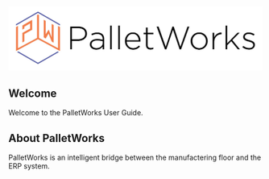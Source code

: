 ![](index_images/PalletWorks_Logo_Long.jpg)

## Welcome

Welcome to the PalletWorks User Guide. 

## About PalletWorks

PalletWorks is an intelligent bridge between the manufactering floor and the ERP system.
